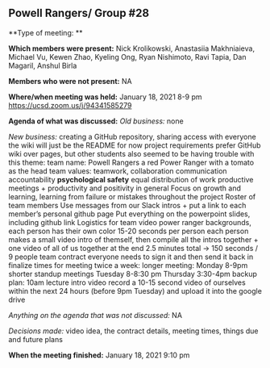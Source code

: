 ## Powell Rangers/ Group #28


**Type of meeting: **

**Which members were present:** Nick Krolikowski, Anastasiia Makhniaieva, Michael Vu, Kewen Zhao, Kyeling Ong, Ryan Nishimoto, Ravi Tapia, Dan Magaril, Anshul Birla

**Members who were not present:** NA

**Where/when meeting was held:** January 18, 2021 8-9 pm
https://ucsd.zoom.us/j/94341585279

**Agenda of what was discussed:**
*Old business:* none

*New business:* 
creating a GitHub repository, sharing access with everyone
the wiki will just be the README for now
project requirements prefer GitHub wiki over pages, but other students also seemed to be having trouble with this
theme:
team name: Powell Rangers
a red Power Ranger with a tomato as the head
team values:
teamwork, collaboration
communication
accountability
**psychological safety**
equal distribution of work
productive meetings + productivity and positivity in general
Focus on growth and learning, learning from failure or mistakes throughout the project
Roster of team members
Use messages from our Slack intros + put a link to each member’s personal github page
Put everything on the powerpoint slides, including github link
Logistics for team video
power ranger backgrounds, each person has their own color
15-20 seconds per person
each person makes a small video intro of themself, then compile all the intros together + one video of all of us together at the end
2.5 minutes total -> 150 seconds / 9 people
team contract
everyone needs to sign it and then send it back in
finalize times for meeting twice a week:
longer meeting: Monday 8-9pm
shorter standup meetings
Tuesday 8-8:30 pm
Thursday 3:30-4pm 
backup plan: 10am lecture
intro video
record a 10-15 second video of ourselves within the next 24 hours (before 9pm Tuesday) and upload it into the google drive

*Anything on the agenda that was not discussed:* NA

*Decisions made:* video idea, the contract details, meeting times, things due and future plans


**When the meeting finished:** January 18, 2021 9:10 pm




